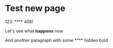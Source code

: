 # Test new page

123\. ****   456!

Let's see what **happens** now

And another paragraph with some ****  hidden bold
